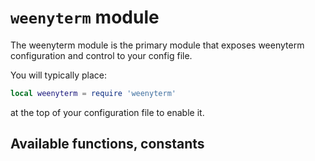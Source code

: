 # `weenyterm` module

The weenyterm module is the primary module that exposes weenyterm configuration
and control to your config file.

You will typically place:

```lua
local weenyterm = require 'weenyterm'
```

at the top of your configuration file to enable it.

## Available functions, constants

